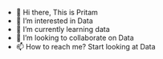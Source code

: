 - 👋 Hi there, This is Pritam
- 👀 I’m interested in Data
- 🌱 I’m currently learning data
- 💞️ I’m looking to collaborate on Data
- 📫 How to reach me? Start looking at Data 

<!---
HeyThisIsPritam/HeyThisIsPritam is a ✨ special ✨ repository because its `README.md` (this file) appears on your GitHub profile.
You can click the Preview link to take a look at your changes.
--->
